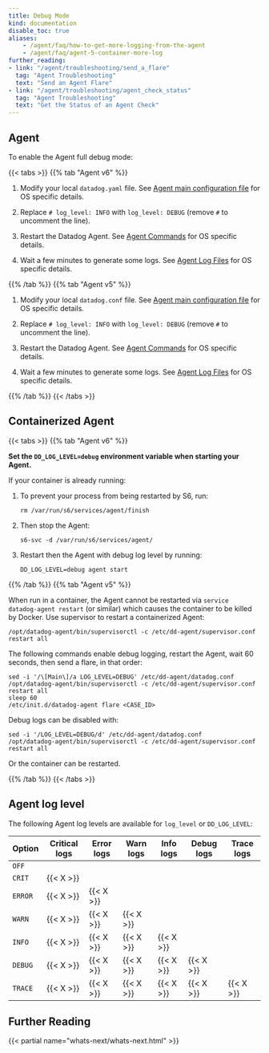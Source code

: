 ```yaml
---
title: Debug Mode
kind: documentation
disable_toc: true
aliases:
    - /agent/faq/how-to-get-more-logging-from-the-agent
    - /agent/faq/agent-5-container-more-log
further_reading:
- link: "/agent/troubleshooting/send_a_flare"
  tag: "Agent Troubleshooting"
  text: "Send an Agent Flare"
- link: "/agent/troubleshooting/agent_check_status"
  tag: "Agent Troubleshooting"
  text: "Get the Status of an Agent Check"
---
```


## Agent

To enable the Agent full debug mode:

{{< tabs >}}
{{% tab "Agent v6" %}}

1. Modify your local `datadog.yaml` file. See [Agent main configuration file][1] for OS specific details.

2. Replace `# log_level: INFO` with `log_level: DEBUG` (remove `#` to uncomment the line).

3. Restart the Datadog Agent. See [Agent Commands][2] for OS specific details.

4. Wait a few minutes to generate some logs. See [Agent Log Files][3] for OS specific details.

[1]: /agent/guide/agent-configuration-files/#agent-main-configuration-file
[2]: /agent/guide/agent-commands/#restart-the-agent
[3]: /agent/guide/agent-log-files/
{{% /tab %}}
{{% tab "Agent v5" %}}

1. Modify your local `datadog.conf` file. See [Agent main configuration file][1] for OS specific details.

2. Replace `# log_level: INFO` with `log_level: DEBUG` (remove `#` to uncomment the line).

3. Restart the Datadog Agent. See [Agent Commands][2] for OS specific details.

4. Wait a few minutes to generate some logs. See [Agent Log Files][3] for OS specific details.

[1]: /agent/guide/agent-configuration-files/?tab=agentv5#agent-main-configuration-file
[2]: /agent/guide/agent-commands/?tab=agentv5#restart-the-agent
[3]: /agent/guide/agent-log-files/?tab=agentv5
{{% /tab %}}
{{< /tabs >}}

## Containerized Agent

{{< tabs >}}
{{% tab "Agent v6" %}}

**Set the `DD_LOG_LEVEL=debug` environment variable when starting your Agent.**

If your container is already running:

1. To prevent your process from being restarted by S6, run:

    `rm /var/run/s6/services/agent/finish`

2. Then stop the Agent:

    ```
    s6-svc -d /var/run/s6/services/agent/
    ```

3. Restart then the Agent with debug log level by running:

    ```
    DD_LOG_LEVEL=debug agent start
    ```

{{% /tab %}}
{{% tab "Agent v5" %}}

When run in a container, the Agent cannot be restarted via `service datadog-agent restart` (or similar) which causes the container to be killed by Docker. Use supervisor to restart a containerized Agent:

```
/opt/datadog-agent/bin/supervisorctl -c /etc/dd-agent/supervisor.conf restart all
```

The following commands enable debug logging, restart the Agent, wait 60 seconds, then send a flare, in that order:

```
sed -i '/\[Main\]/a LOG_LEVEL=DEBUG' /etc/dd-agent/datadog.conf
/opt/datadog-agent/bin/supervisorctl -c /etc/dd-agent/supervisor.conf restart all
sleep 60
/etc/init.d/datadog-agent flare <CASE_ID>
```

Debug logs can be disabled with:

```
sed -i '/LOG_LEVEL=DEBUG/d' /etc/dd-agent/datadog.conf
/opt/datadog-agent/bin/supervisorctl -c /etc/dd-agent/supervisor.conf restart all
```

Or the container can be restarted.

{{% /tab %}}
{{< /tabs >}}

## Agent log level

The following Agent log levels are available for `log_level` or `DD_LOG_LEVEL`:

| Option  | Critical logs | Error logs | Warn logs | Info logs | Debug logs | Trace logs |
|---------|---------------|------------|-----------|-----------|------------|------------|
| `OFF`   |               |            |           |           |            |            |
| `CRIT`  | {{< X >}}     |            |           |           |            |            |
| `ERROR` | {{< X >}}     | {{< X >}}  |           |           |            |            |
| `WARN`  | {{< X >}}     | {{< X >}}  | {{< X >}} |           |            |            |
| `INFO`  | {{< X >}}     | {{< X >}}  | {{< X >}} | {{< X >}} |            |            |
| `DEBUG` | {{< X >}}     | {{< X >}}  | {{< X >}} | {{< X >}} | {{< X >}}  |            |
| `TRACE` | {{< X >}}     | {{< X >}}  | {{< X >}} | {{< X >}} | {{< X >}}  | {{< X >}}  |

## Further Reading

{{< partial name="whats-next/whats-next.html" >}}
